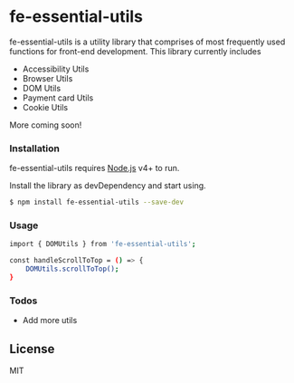 # fe-essential-utils

fe-essential-utils is a utility library that comprises of most frequently used functions for front-end development. This library currently includes

  - Accessibility Utils
  - Browser Utils
  - DOM Utils
  - Payment card Utils
  - Cookie Utils

More coming soon!

### Installation

fe-essential-utils requires [Node.js](https://nodejs.org/) v4+ to run.

Install the library as devDependency and start using.

```sh
$ npm install fe-essential-utils --save-dev
```

### Usage

```sh
import { DOMUtils } from 'fe-essential-utils';

const handleScrollToTop = () => {
    DOMUtils.scrollToTop();
}
```

### Todos

 - Add more utils

License
----
MIT
